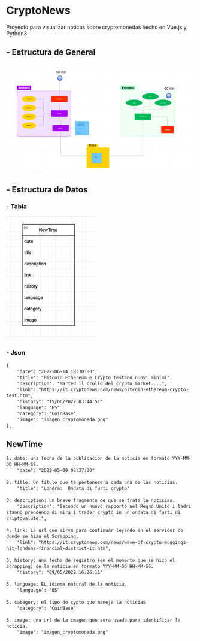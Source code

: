 # CryptoNews

Proyecto para visualizar noticas sobre cryptomonedas hecho en Vue.js y Python3.

## - Estructura de General

![Structure](docs/structure.png)

## - Estructura de Datos

### - Tabla

![Screenshot](docs/tabla.png)

### - Json

    {
        "date": "2022-06-14 18:30:00",
        "title": "Bitcoin Ethereum e Crypto testano nuovi minimi",
        "description": "Marted il crollo del crypto market....",
        "link": "https://it.cryptonews.com/news/bitcoin-ethereum-crypto-test.htm",
        "history": "15/06/2022 03:44:51"
        "language": "ES"
        "category": "CoinBase"
        "image": "imagen_cryptomoneda.png"
    },

## NewTime

    
    1. date: una fecha de la publicacion de la noticia en formato YYY-MM-DD HH-MM-SS. 
        "date": "2022-05-09 08:37:00"

    2. title: Un titulo que te pertenece a cada una de las noticias.
        "title": "Londra:  Ondata di furti crypto"

    3. description: un breve fragmento de que se trata la noticias.
        "description": "Secondo un nuovo rapporto nel Regno Unito i ladri stanno prendendo di mira i trader crypto in un'ondata di furti di criptovalute.",
    
    4. link: La url que sirve para continuar leyendo en el servidor de donde se hizo el Scrapping.
        "link": "https://it.cryptonews.com/news/wave-of-crypto-muggings-hit-londons-financial-district-it.htm",
    
    5. history: una fecha de registro (en el momento que se hizo el scrapping) de la noticia en formato YYY-MM-DD HH-MM-SS. 
        "history": "09/05/2022 16:26:11"

    5. language: EL idioma natural de la noticia.
        "language": "ES"

    5. category: el tipo de cypto que maneja la noticias
        "category": "CoinBase"

    5. image: una url de la imagen que sera usada para identificar la noticia.
        "image": "imagen_cryptomoneda.png"
